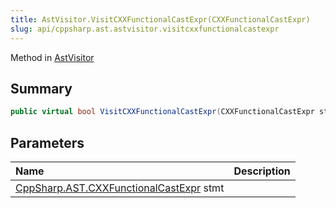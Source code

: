 ```yaml
---
title: AstVisitor.VisitCXXFunctionalCastExpr(CXXFunctionalCastExpr)
slug: api/cppsharp.ast.astvisitor.visitcxxfunctionalcastexpr
---
```

Method in [AstVisitor](/api/cppsharp/ast/astvisitor)

## Summary



```csharp
public virtual bool VisitCXXFunctionalCastExpr(CXXFunctionalCastExpr stmt)
```

## Parameters

|Name|Description|
|:---|:---|
|[CppSharp.AST.CXXFunctionalCastExpr](/api/cppsharp/ast/cxxfunctionalcastexpr) stmt||


